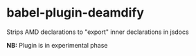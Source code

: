 # babel-plugin-deamdify
Strips AMD declarations to "export" inner declarations in jsdocs

**NB:** Plugin is in experimental phase